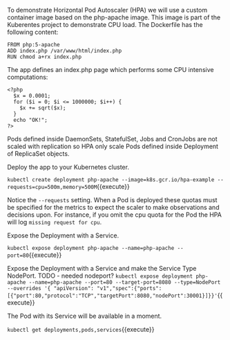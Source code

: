 To demonstrate Horizontal Pod Autoscaler (HPA) we will use a custom container image based on the php-apache image. This image is part of the Kuberentes project to demonstrate CPU load. The Dockerfile has the following content:

```
FROM php:5-apache
ADD index.php /var/www/html/index.php
RUN chmod a+rx index.php
```

The app defines an index.php page which performs some CPU intensive computations:

```
<?php
  $x = 0.0001;
  for ($i = 0; $i <= 1000000; $i++) {
    $x += sqrt($x);
  }
  echo "OK!";
?>
```

Pods defined inside DaemonSets, StatefulSet, Jobs and CronJobs are not scaled with replication so HPA only scale Pods defined inside Deployment of ReplicaSet objects.

Deploy the app to your Kubernetes cluster.

`kubectl create deployment php-apache --image=k8s.gcr.io/hpa-example --requests=cpu=500m,memory=500M`{{execute}}

Notice the `--requests` setting. When a Pod is deployed these quotas must be specified for the metrics to expect the scaler to make observations and decisions upon. For instance, if you omit the cpu quota for the Pod the HPA will log `missing request for cpu`.

Expose the Deployment with a Service.

`kubectl expose deployment php-apache --name=php-apache --port=80`{{execute}}

Expose the Deployment with a Service and make the Service Type NodePort.
TODO - needed nodeport?
`kubectl expose deployment php-apache --name=php-apache --port=80 --target-port=8080 --type=NodePort  --overrides '{ "apiVersion": "v1","spec":{"ports":[{"port":80,"protocol":"TCP","targetPort":8080,"nodePort":30001}]}}'`{{execute}}

The Pod with its Service will be available in a moment.

`kubectl get deployments,pods,services`{{execute}}
